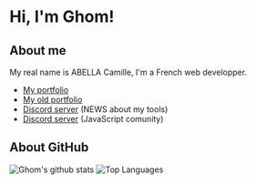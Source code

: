 # Hi, I'm Ghom!

## About me

My real name is ABELLA Camille, I'm a French web developper.

- [My portfolio](https://ghomkrosmonaute.github.io)
- [My old portfolio](https://ghomkrosmonaute.github.io/old-portfolio/)
- [Discord server](https://discord.gg/kYxDWWQJ8q) (NEWS about my tools)
- [Discord server](https://discord.gg/3vC2XWK) (JavaScript comunity)

## About GitHub

![Ghom's github stats](https://github-readme-stats.vercel.app/api?username=GhomKrosmonaute&count_private=true&show_icons=true&theme=gruvbox)
![Top Languages](https://github-readme-stats.vercel.app/api/top-langs/?username=GhomKrosmonaute&count_private=true&show_icons=true&theme=gruvbox&layout=compact)
